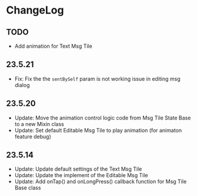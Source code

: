 # ChangeLog

## TODO

- Add animation for Text Msg Tile

## 23.5.21

- Fix: Fix the the `sentBySelf` param is not working issue in editing msg dialog

## 23.5.20
- Update: Move the animation control logic code from Msg Tile State Base to a new Mixin class
- Update: Set default Editable Msg Tile to play animation (for animaton feature debug)

## 23.5.14

- Update: Update default settings of the Text Msg Tile
- Update: Update the implement of the Editable Msg Tile
- Update: Add onTap() and onLongPress() callback function for Msg Tile Base class